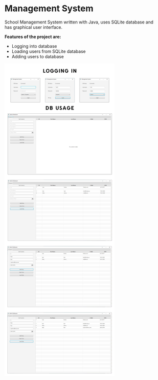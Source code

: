 # Management System

School Management System written with Java, uses SQLite database and has graphical user interface.

**Features of the project are:**
- Logging into database
- Loading users from SQLite database
- Adding users to database

![](demo/demo.png)
